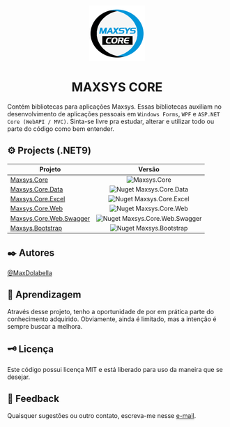 <div align="center">
<img src="src/Maxsys.Core/PackageAssets/logo.png"alt="drawing" width="128" />
<h1>MAXSYS CORE</h1>
</div>

Contém bibliotecas para aplicações Maxsys.
Essas bibliotecas auxiliam no desenvolvimento de aplicações pessoais em `Windows Forms`, `WPF` e `ASP.NET Core (WebAPI / MVC)`. Sinta-se livre pra estudar, alterar e utilizar todo ou parte do código como bem entender.

## :gear: Projects (.NET9)

| Projeto                                                                           | Versão                                                                                    |
|-----------------------------------------------------------------------------------|:-----------------------------------------------------------------------------------------:|
| [Maxsys.Core](https://www.nuget.org/packages/Maxsys.Core)                         | ![Maxsys.Core](https://img.shields.io/nuget/v/Maxsys.Core)                                |
| [Maxsys.Core.Data](https://www.nuget.org/packages/Maxsys.Core.Data)               | ![Nuget Maxsys.Core.Data](https://img.shields.io/nuget/v/Maxsys.Core.Data)                |
| [Maxsys.Core.Excel](https://www.nuget.org/packages/Maxsys.Core.Excel)             | ![Nuget Maxsys.Core.Excel](https://img.shields.io/nuget/v/Maxsys.Core.Excel)              |
| [Maxsys.Core.Web](https://www.nuget.org/packages/Maxsys.Core.Web)                 | ![Nuget Maxsys.Core.Web](https://img.shields.io/nuget/v/Maxsys.Core.Web)                  |
| [Maxsys.Core.Web.Swagger](https://www.nuget.org/packages/Maxsys.Core.Web.Swagger) | ![Nuget Maxsys.Core.Web.Swagger](https://img.shields.io/nuget/v/Maxsys.Core.Web.Swagger)  |
| [Maxsys.Bootstrap](https://www.nuget.org/packages/Maxsys.Bootstrap)               | ![Nuget Maxsys.Bootstrap](https://img.shields.io/nuget/v/Maxsys.Bootstrap)                |


## :black_nib: Autores
[@MaxDolabella](https://www.github.com/MaxDolabella)

## :monocle_face: Aprendizagem
Através desse projeto, tenho a oportunidade de por em prática parte do conhecimento adquirido. Obviamente, ainda é limitado, mas a intenção é sempre buscar a melhora.

## :old_key: Licença
Este código possui licença MIT e está liberado para uso da maneira que se desejar.
  
## :email: Feedback
Quaisquer sugestões ou outro contato, escreva-me nesse [e-mail](mailto:maxsystech@outlook.com?subject=Github%20contact).

<!-- 
    hs41
    https://github.com/ikatyang/emoji-cheat-sheet)
-->